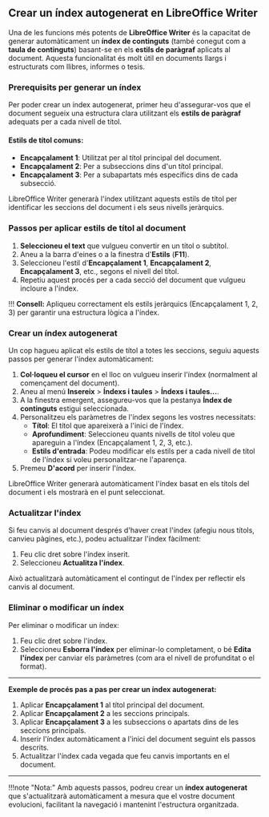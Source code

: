 ## Crear un índex autogenerat en LibreOffice Writer

Una de les funcions més potents de **LibreOffice Writer** és la capacitat de generar automàticament un **índex de continguts** (també conegut com a **taula de continguts**) basant-se en els **estils de paràgraf** aplicats al document. Aquesta funcionalitat és molt útil en documents llargs i estructurats com llibres, informes o tesis.

### Prerequisits per generar un índex

Per poder crear un índex autogenerat, primer heu d'assegurar-vos que el document segueix una estructura clara utilitzant els **estils de paràgraf** adequats per a cada nivell de títol.

#### Estils de títol comuns:

- **Encapçalament 1**: Utilitzat per al títol principal del document.
- **Encapçalament 2**: Per a subseccions dins d'un títol principal.
- **Encapçalament 3**: Per a subapartats més específics dins de cada subsecció.

LibreOffice Writer generarà l'índex utilitzant aquests estils de títol per identificar les seccions del document i els seus nivells jeràrquics.

### Passos per aplicar estils de títol al document

1. **Seleccioneu el text** que vulgueu convertir en un títol o subtítol.
2. Aneu a la barra d'eines o a la finestra d'**Estils** (**F11**).
3. Seleccioneu l'estil d'**Encapçalament 1**, **Encapçalament 2**, **Encapçalament 3**, etc., segons el nivell del títol.
4. Repetiu aquest procés per a cada secció del document que vulgueu incloure a l'índex.

!!! **Consell:** Apliqueu correctament els estils jeràrquics (Encapçalament 1, 2, 3) per garantir una estructura lògica a l'índex.

### Crear un índex autogenerat

Un cop hagueu aplicat els estils de títol a totes les seccions, seguiu aquests passos per generar l'índex automàticament:

1. **Col·loqueu el cursor** en el lloc on vulgueu inserir l'índex (normalment al començament del document).
2. Aneu al menú **Insereix** > **Índexs i taules** > **Índexs i taules...**.
3. A la finestra emergent, assegureu-vos que la pestanya **Índex de continguts** estigui seleccionada.
4. Personalitzeu els paràmetres de l'índex segons les vostres necessitats:
   - **Títol**: El títol que apareixerà a l'inici de l'índex.
   - **Aprofundiment**: Seleccioneu quants nivells de títol voleu que apareguin a l'índex (Encapçalament 1, 2, 3, etc.).
   - **Estils d'entrada**: Podeu modificar els estils per a cada nivell de títol de l'índex si voleu personalitzar-ne l'aparença.
5. Premeu **D'acord** per inserir l'índex.

LibreOffice Writer generarà automàticament l'índex basat en els títols del document i els mostrarà en el punt seleccionat.

### Actualitzar l'índex

Si feu canvis al document després d'haver creat l'índex (afegiu nous títols, canvieu pàgines, etc.), podeu actualitzar l'índex fàcilment:

1. Feu clic dret sobre l'índex inserit.
2. Seleccioneu **Actualitza l'índex**. 

Això actualitzarà automàticament el contingut de l'índex per reflectir els canvis al document.

### Eliminar o modificar un índex

Per eliminar o modificar un índex:

1. Feu clic dret sobre l'índex.
2. Seleccioneu **Esborra l'índex** per eliminar-lo completament, o bé **Edita l'índex** per canviar els paràmetres (com ara el nivell de profunditat o el format).

---

**Exemple de procés pas a pas per crear un índex autogenerat:**

1. Aplicar **Encapçalament 1** al títol principal del document.
2. Aplicar **Encapçalament 2** a les seccions principals.
3. Aplicar **Encapçalament 3** a les subseccions o apartats dins de les seccions principals.
4. Inserir l'índex automàticament a l'inici del document seguint els passos descrits.
5. Actualitzar l'índex cada vegada que feu canvis importants en el document.

---
!!!note "Nota:" 
    Amb aquests passos, podreu crear un **índex autogenerat** que s'actualitzarà automàticament a mesura que el vostre document evolucioni, facilitant la navegació i mantenint l'estructura organitzada.
